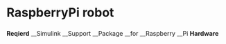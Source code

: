 # RaspberryPi robot
###
__Reqierd__ __Simulink __Support __Package __for __Raspberry __Pi __Hardware__
#
